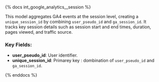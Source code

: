 {% docs int_google_analytics__session %}

This model aggregates GA4 events at the session level, creating a `unique_session_id` by combining `user_pseudo_id` and `ga_session_id`. It tracks key session details such as session start and end times, duration, pages viewed, and traffic source.

### Key Fields:
- **user_pseudo_id**: User identifier.
- **unique_session_id**: Primarey key : dombination of `user_pseudo_id` and `ga_session_id`.

{% enddocs %}